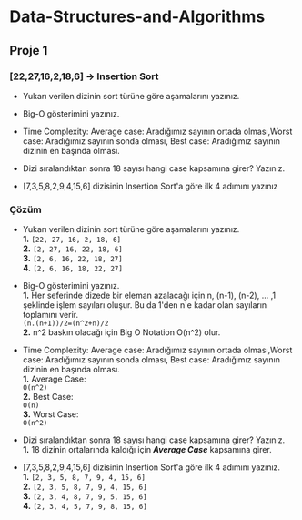 # Data-Structures-and-Algorithms

## Proje 1

### [22,27,16,2,18,6] -> Insertion Sort

- Yukarı verilen dizinin sort türüne göre aşamalarını yazınız.
- Big-O gösterimini yazınız.
- Time Complexity: Average case: Aradığımız sayının ortada olması,Worst case: Aradığımız sayının sonda olması, Best case: Aradığımız sayının dizinin en başında olması.

- Dizi sıralandıktan sonra 18 sayısı hangi case kapsamına girer? Yazınız.


- [7,3,5,8,2,9,4,15,6] dizisinin Insertion Sort'a göre ilk 4 adımını yazınız

### Çözüm

- Yukarı verilen dizinin sort türüne göre aşamalarını yazınız.\
**1.** ``[22, 27, 16, 2, 18, 6]``\
**2.** ``[2, 27, 16, 22, 18, 6]``\
**3.** ``[2, 6, 16, 22, 18, 27]``\
**4.** ``[2, 6, 16, 18, 22, 27]``

- Big-O gösterimini yazınız.\
**1.** Her seferinde dizede bir eleman azalacağı için n, (n-1), (n-2), ... ,1 şeklinde işlem sayıları oluşur. Bu da 1'den n'e kadar olan sayıların toplamını verir.\
``(n.(n+1))/2=(n^2+n)/2``\
**2.** n^2 baskın olacağı için Big O Notation O(n^2) olur.

- Time Complexity: Average case: Aradığımız sayının ortada olması,Worst case: Aradığımız sayının sonda olması, Best case: Aradığımız sayının dizinin en başında olması.\
**1.** Average Case:\
``O(n^2)``\
**2.** Best Case:\
``O(n)``\
**3.** Worst Case:\
``O(n^2)``


- Dizi sıralandıktan sonra 18 sayısı hangi case kapsamına girer? Yazınız.\
**1.** 18 dizinin ortalarında kaldığı için ***Average Case*** kapsamına girer.

- [7,3,5,8,2,9,4,15,6] dizisinin Insertion Sort'a göre ilk 4 adımını yazınız.\
**1.** ``[2, 3, 5, 8, 7, 9, 4, 15, 6]``\
**2.** ``[2, 3, 5, 8, 7, 9, 4, 15, 6]``\
**3.** ``[2, 3, 4, 8, 7, 9, 5, 15, 6]``\
**4.** ``[2, 3, 4, 5, 7, 9, 8, 15, 6]``
